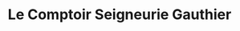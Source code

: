 ---
title: "Le Comptoir Seigneurie Gauthier"
url: /rennes/le-comptoir-seigneurie-gauthier/
shop: Farben
---